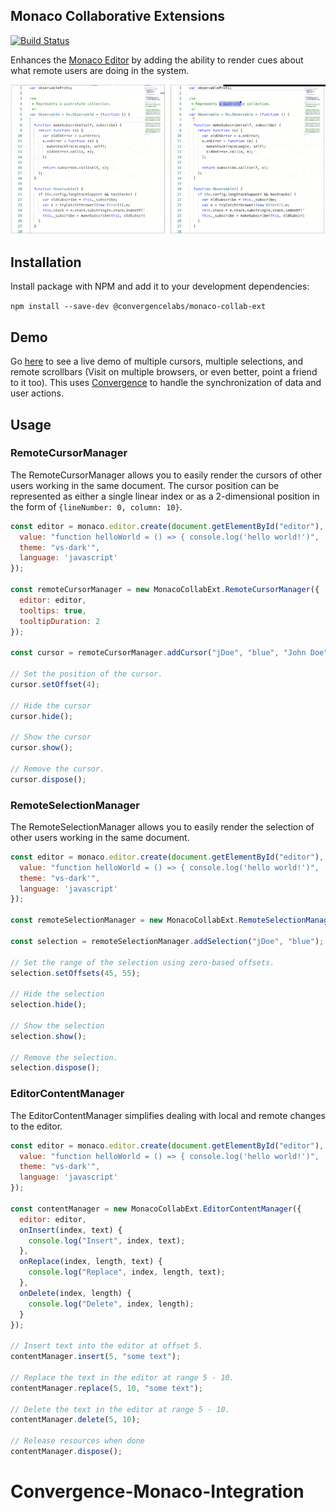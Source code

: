 ## Monaco Collaborative Extensions
[![Build Status](https://travis-ci.org/convergencelabs/monaco-collab-ext.svg?branch=master)](https://travis-ci.org/convergencelabs/monaco-collab-ext)

Enhances the [Monaco Editor](https://github.com/Microsoft/monaco-editor) by adding the ability to render cues about what remote users are doing in the system.

![demo graphic](./docs/demo.gif "Shared Cursors and Selections")

## Installation

Install package with NPM and add it to your development dependencies:

```npm install --save-dev @convergencelabs/monaco-collab-ext```

## Demo
Go [here](https://examples.convergence.io/examples/monaco/) to see a live demo of multiple cursors, multiple selections, and remote scrollbars (Visit on multiple browsers, or even better, point a friend to it too).  This uses [Convergence](https://convergence.io) to handle the synchronization of data and user actions. 

## Usage

### RemoteCursorManager
The RemoteCursorManager allows you to easily render the cursors of other users
working in the same document.  The cursor position can be represented as either
a single linear index or as a 2-dimensional position in the form of
```{lineNumber: 0, column: 10}```.

```JavaScript
const editor = monaco.editor.create(document.getElementById("editor"), {
  value: "function helloWorld = () => { console.log('hello world!')",
  theme: "vs-dark'",
  language: 'javascript'
});

const remoteCursorManager = new MonacoCollabExt.RemoteCursorManager({
  editor: editor,
  tooltips: true,
  tooltipDuration: 2
});

const cursor = remoteCursorManager.addCursor("jDoe", "blue", "John Doe");

// Set the position of the cursor.
cursor.setOffset(4);

// Hide the cursor
cursor.hide();

// Show the cursor
cursor.show();

// Remove the cursor.
cursor.dispose();
```

### RemoteSelectionManager
The RemoteSelectionManager allows you to easily render the selection of other
users working in the same document.

```JavaScript
const editor = monaco.editor.create(document.getElementById("editor"), {
  value: "function helloWorld = () => { console.log('hello world!')",
  theme: "vs-dark'",
  language: 'javascript'
});

const remoteSelectionManager = new MonacoCollabExt.RemoteSelectionManager({editor: editor});

const selection = remoteSelectionManager.addSelection("jDoe", "blue");

// Set the range of the selection using zero-based offsets.
selection.setOffsets(45, 55);

// Hide the selection
selection.hide();

// Show the selection
selection.show();

// Remove the selection.
selection.dispose();
```

### EditorContentManager 
The EditorContentManager simplifies dealing with local and remote changes
to the editor.

```JavaScript
const editor = monaco.editor.create(document.getElementById("editor"), {
  value: "function helloWorld = () => { console.log('hello world!')",
  theme: "vs-dark'",
  language: 'javascript'
});

const contentManager = new MonacoCollabExt.EditorContentManager({
  editor: editor,
  onInsert(index, text) {
    console.log("Insert", index, text);
  },
  onReplace(index, length, text) {
    console.log("Replace", index, length, text);
  },
  onDelete(index, length) {
    console.log("Delete", index, length);
  }
});

// Insert text into the editor at offset 5.
contentManager.insert(5, "some text");

// Replace the text in the editor at range 5 - 10.
contentManager.replace(5, 10, "some text");

// Delete the text in the editor at range 5 - 10.
contentManager.delete(5, 10);

// Release resources when done
contentManager.dispose();
```
# Convergence-Monaco-Integration
